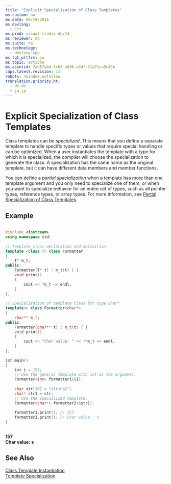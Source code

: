 ```yaml
---
title: "Explicit Specialization of Class Templates"
ms.custom: na
ms.date: 09/19/2016
ms.devlang: 
  - C++
ms.prod: visual-studio-dev14
ms.reviewer: na
ms.suite: na
ms.technology: 
  - devlang-cpp
ms.tgt_pltfrm: na
ms.topic: article
ms.assetid: 7ad67abd-5cb5-4d36-a3df-31a71ca9c49b
caps.latest.revision: 11
robots: noindex,nofollow
translation.priority.ht: 
  - de-de
  - ja-jp
---
```

# Explicit Specialization of Class Templates
Class templates can be *specialized*. This means that you define a separate template to handle specific types or values that require special handling or can be optimized. When a user instantiates the template with a type for which it is specialized, the compiler will choose the specialization to generate the class. A specialization has the same name as the original template, but it can have different data members and member functions.  
  
 You can define a *partial specialization* when a template has more than one template argument and you only need to specialize one of them, or when you want to specialize behavior for an entire set of types, such as all pointer types, reference types, or array types. For more information, see [Partial Specialization of Class Templates](../vs140/Partial-Specialization-of-Class-Templates-in-Visual-C---.NET-2003.md).  
  
## Example  
  
```cpp  
  
#include <iostream>  
using namespace std;  
  
// Template class declaration and definition  
template <class T> class Formatter  
{  
    T* m_t;  
public:  
    Formatter(T* t) : m_t(t) { }  
    void print()  
    {  
        cout << *m_t << endl;  
    }  
};  
  
// Specialization of template class for type char*  
template<> class Formatter<char*>  
{  
    char** m_t;  
public:  
    Formatter(char** t) : m_t(t) { }  
    void print()  
    {  
        cout << "Char value: " << **m_t << endl;  
    }  
};  
  
int main()  
{  
    int i = 157;  
    // Use the generic template with int as the argument.  
    Formatter<int> formatter1(&i);  
  
    char str[10] = "string1";  
    char* str1 = str;  
    // Use the specialized template.  
    Formatter<char*> formatter2(&str1);  
  
    formatter1.print(); // 157  
    formatter2.print(); // Char value : s  
}  
  
```  
  
 **157**  
**Char value: s**   
## See Also  
 [Class Template Instantiation](../vs140/Class-Template-Instantiation.md)   
 [Template Specialization](../vs140/Template-Specialization--C---.md)